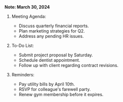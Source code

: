 **Note: March 30, 2024**

1. Meeting Agenda:
    
    - Discuss quarterly financial reports.
    - Plan marketing strategies for Q2.
    - Address any pending HR issues.
2. To-Do List:
    
    - Submit project proposal by Saturday.
    - Schedule dentist appointment.
    - Follow up with client regarding contract revisions.
3. Reminders:
    
    - Pay utility bills by April 10th.
    - RSVP for colleague's farewell party.
    - Renew gym membership before it expires.